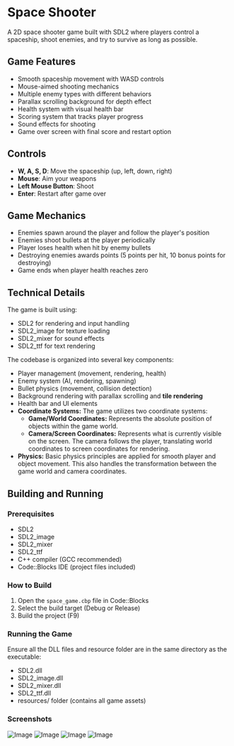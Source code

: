 # Space Shooter

A 2D space shooter game built with SDL2 where players control a spaceship, shoot enemies, and try to survive as long as possible.

## Game Features

- Smooth spaceship movement with WASD controls
- Mouse-aimed shooting mechanics
- Multiple enemy types with different behaviors
- Parallax scrolling background for depth effect
- Health system with visual health bar
- Scoring system that tracks player progress
- Sound effects for shooting
- Game over screen with final score and restart option

## Controls

- **W, A, S, D**: Move the spaceship (up, left, down, right)
- **Mouse**: Aim your weapons
- **Left Mouse Button**: Shoot
- **Enter**: Restart after game over

## Game Mechanics

- Enemies spawn around the player and follow the player's position
- Enemies shoot bullets at the player periodically
- Player loses health when hit by enemy bullets
- Destroying enemies awards points (5 points per hit, 10 bonus points for destroying)
- Game ends when player health reaches zero

## Technical Details

The game is built using:
- SDL2 for rendering and input handling
- SDL2_image for texture loading
- SDL2_mixer for sound effects
- SDL2_ttf for text rendering

The codebase is organized into several key components:
- Player management (movement, rendering, health)
- Enemy system (AI, rendering, spawning)
- Bullet physics (movement, collision detection)
- Background rendering with parallax scrolling and **tile rendering**
- Health bar and UI elements
- **Coordinate Systems:** The game utilizes two coordinate systems:
    - **Game/World Coordinates:** Represents the absolute position of objects within the game world.
    - **Camera/Screen Coordinates:** Represents what is currently visible on the screen. The camera follows the player, translating world coordinates to screen coordinates for rendering.
- **Physics:** Basic physics principles are applied for smooth player and object movement. This also handles the transformation between the game world and camera coordinates.

## Building and Running

### Prerequisites

- SDL2
- SDL2_image
- SDL2_mixer
- SDL2_ttf
- C++ compiler (GCC recommended)
- Code::Blocks IDE (project files included)

### How to Build

1. Open the `space_game.cbp` file in Code::Blocks
2. Select the build target (Debug or Release)
3. Build the project (F9)

### Running the Game

Ensure all the DLL files and resource folder are in the same directory as the executable:
- SDL2.dll
- SDL2_image.dll
- SDL2_mixer.dll
- SDL2_ttf.dll
- resources/ folder (contains all game assets)

### Screenshots
![Image](https://github.com/user-attachments/assets/56fba5b8-e288-4fad-8225-d4891ecc3106)
![Image](https://github.com/user-attachments/assets/dad4290c-45c3-421e-a7a6-3bc55aaa1cb0)
![Image](https://github.com/user-attachments/assets/f5ca4b60-b558-48ce-a16a-2da55a9e7f65)
![Image](https://github.com/user-attachments/assets/c850b5d0-efcb-4c5d-b937-b27ca6c4bef0)

